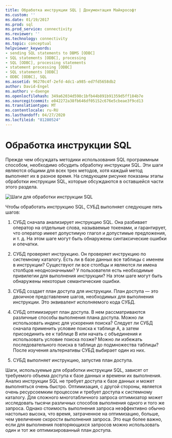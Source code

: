 ```yaml
---
title: Обработка инструкции SQL | Документация Майкрософт
ms.custom: ''
ms.date: 01/19/2017
ms.prod: sql
ms.prod_service: connectivity
ms.reviewer: ''
ms.technology: connectivity
ms.topic: conceptual
helpviewer_keywords:
- sending SQL statements to DBMS [ODBC]
- SQL statements [ODBC], processing
- SQL [ODBC], processing statements
- statement processing [ODBC]
- SQL statements [ODBC]
- ODBC [ODBC], SQL
ms.assetid: 96270c4f-2efd-4dc1-a985-ed7fd5658db2
author: David-Engel
ms.author: v-daenge
ms.openlocfilehash: 349a62034d598c1bfb44b891b91359d5ff184b7e
ms.sourcegitcommit: e042272a38fb646df05152c676e5cbeae3f9cd13
ms.translationtype: MT
ms.contentlocale: ru-RU
ms.lasthandoff: 04/27/2020
ms.locfileid: "81280524"
---
```

# <a name="processing-a-sql-statement"></a>Обработка инструкции SQL
Прежде чем обсуждать методики использования SQL программным способом, необходимо обсудить обработку инструкции SQL. Эти шаги являются общими для всех трех методов, хотя каждый метод выполняет их в разное время. На следующем рисунке показаны этапы обработки инструкции SQL, которые обсуждаются в оставшейся части этого раздела.  
  
 ![Шаги для обработки инструкции SQL](../../odbc/reference/media/pr01.gif "pr01")  
  
 Чтобы обработать инструкцию SQL, СУБД выполняет следующие пять шагов:  
  
1.  СУБД сначала анализирует инструкцию SQL. Она разбивает оператор на отдельные слова, называемые токенами, и гарантирует, что оператор имеет допустимую глагол и допустимые предложения, и т. д. На этом шаге могут быть обнаружены синтаксические ошибки и опечатки.  
  
2.  СУБД проверяет инструкцию. Он проверяет инструкцию по системному каталогу. Есть ли в базе данных все таблицы с именем в инструкции? Существуют ли все столбцы и являются ли имена столбцов неоднозначными? У пользователя есть необходимые привилегии для выполнения инструкции? На этом шаге могут быть обнаружены некоторые семантические ошибки.  
  
3.  СУБД создает план доступа для инструкции. План доступа — это двоичное представление шагов, необходимых для выполнения инструкции. Это эквивалент исполняемого кода СУБД.  
  
4.  СУБД оптимизирует план доступа. В нем рассматриваются различные способы выполнения плана доступа. Можно ли использовать индекс для ускорения поиска? Следует ли СУБД сначала применить условие поиска к таблице A, а затем присоединить ее к таблице B или начать с объединения и использовать условие поиска позже? Можно ли избежать последовательного поиска в таблице до подмножества таблицы? После изучения альтернативы СУБД выбирает один из них.  
  
5.  СУБД выполняет инструкцию, запустив план доступа.  
  
 Шаги, используемые для обработки инструкции SQL, зависят от требуемого объема доступа к базе данных и времени их выполнения. Анализ инструкции SQL не требует доступа к базе данных и может выполняться очень быстро. Оптимизация, с другой стороны, является очень ресурсоемким процессом и требует доступа к системному каталогу. Для сложного многотабличного запроса оптимизатор может исследовать тысячи различных способов выполнения одного и того же запроса. Однако стоимость выполнения запроса неэффективно обычно настолько высока, что время, затраченное на оптимизацию, больше, чем увеличение скорости выполнения запроса. Это еще более важно, если для выполнения повторяющихся запросов можно использовать один и тот же оптимизированный план доступа.
